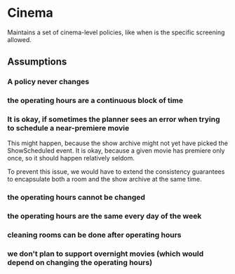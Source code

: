 # Cinema
Maintains a set of cinema-level policies, like when is the specific screening allowed.

## Assumptions
### A policy never changes
### the operating hours are a continuous block of time
### It is okay, if sometimes the planner sees an error when trying to schedule a near-premiere movie
This might happen, because the show archive might not yet have picked the ShowScheduled event.
It is okay, because a given movie has premiere only once, so it should happen relatively seldom.

To prevent this issue, we would have to extend the consistency guarantees to encapsulate both a room and 
the show archive at the same time.

### the operating hours cannot be changed
### the operating hours are the same every day of the week
### cleaning rooms can be done after operating hours
### we don't plan to support overnight movies (which would depend on changing the operating hours)
